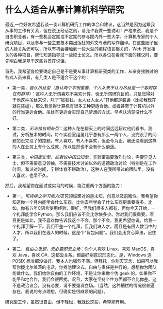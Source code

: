 # 什么人适合从事计算机科学研究

最近,一位好友希望我谈一谈计算机研究工作的体会和建议，这当然是因为这跟我从事的工作有关系，但在说正经话之前，请允许我做一些说明：严格来说，我是个自由职业者，有一些机会定期或不定期的参与国内外一些大学、计算机专家的个人研究项目，以及参与一些主要技术类出版社的外文专著的写作翻译。在这些圈子里的人脉关系还可以，所以有机会接触到一些大型的编程语言相关的，Web 开发相关的各种项目，帮忙知道指导过一些硕士论文。所以各位在看我下面的建议时，要先明白我是基于这些背景在说话。

首先，我希望各位要确定自己是不是要从事计算机研究类的工作，从亲身接触过的各式人员来看，有几类人是不适合干这个的：

+ 第一类，*自认吊丝型（自认两个字很重要，个人从来不认为吊丝是一个客观存在的群体）*：这种人无所谓喜欢不喜欢计算，也无所谓研究目的，只是觉得对于他这种吊丝来说，除了“钱钱钱，女人女人女人”其他都是装逼（比如我现在就在装逼），那么我觉得计算机有很多工种更适合他。或者甚至于计算机以外的行当更适合他。吊丝有更适合实现自己梦想的方式。早点认清楚没什么不好。

+ 第二类，*无法独自相处型*：这种人花在聊天上的时间远远超过他们看书，测试，分析技术的时间，每个实验室组里几乎总有那么一两个人，没完没了的问题加没完没了的跑题。有人喜欢，有人不喜欢，但至今为止，我还没看到这样的人在业务上有什么成就，所以显然也不会有什么前途。

+ 第三类，*中国御史型，或者说中国公知型*：实验室需要激烈讨论，需要异见人士，但不需要意见领袖，不需要技术讨论以外的道德政治讨论（特别是在工作时间，和派对时间，宁聊体育不聊政治），这种人在我所带过的团队里，没有人喜欢，也呆不久。

然后，我希望你在面试或实习的时候，能注重两个方面的能力：

+ 第一，*可持续之学习能力*:研究领域面对的是未知，创意以及前瞻性。我希望你知道你一个月内能学会什么东西，比你去年学会了什么东西更重要得多，比如，你有五年C语言使用经验，很好，但我们很多人都有，但你今天开始，一个礼拜能学会Python，那么我们应该不会比你快多少。你对我们很重要。项目更是如此，我不喜欢你告诉我这个不会，那个不会，我更希望你说，给我一个礼拜了解一下。我们不差一个礼拜，但我们缺人才。而且是有限人数当中的人才。所以我们在选人的时候，这是个“背包问题”。我们会用贪心算法，记住了。

+ 第二，*自由之思想，无必要即无立场*：你个人喜欢 Linux，喜欢 MacOS，喜欢 Java，喜欢 C#，这都没关系。但最好别意识形态化，是，Windows 连 POSIX 标准都没做好，我本人也强烈不满。但拜托，你别天天念，如果可以我帮你拨比尔盖茨的电话，你找他理论去。自由与责任是并行的，想想你为团队能做什么。我们给你自由的工作环境，不是让你来做个伪 geek 的。如果你不能平和地合作，我们会很困扰。况且，大家在坚持个性方面都不会比你差。这不是政治议会，没有必要，请不要强调立场。（当然，这种糟糕的情况很普遍存在，我说的有点理想，但确实是很麻烦的问题）。

研究型工作，虽然很自由，但不轻松，我就说这些，希望能有用。
